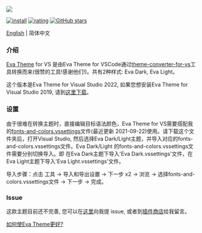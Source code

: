 <p style="display:flex;flex-flow:row nowrap;width:100%;"><img src="https://raw.githubusercontent.com/fisheva/Eva-Theme/master/Visual%20Studio/screenshots/Eva%20Theme.png" referrerpolicy="no-referrer" style="max-width:100%;"></p>

[![install](https://img.shields.io/vscode-marketplace/i/fisheva.Eva-Theme-vs.svg?style=flat-flat)](https://marketplace.visualstudio.com/items?itemName=fisheva.Eva-Theme-vs) [![rating](https://img.shields.io/visual-studio-marketplace/r/fisheva.Eva-Theme-vs.svg?style=flat)](https://marketplace.visualstudio.com/items/fisheva.Eva-Theme-vs) [![GitHub stars](https://img.shields.io/github/stars/fisheva/Eva-Theme.svg?style=social&label=Star&maxAge=2592000)](https://github.com/fisheva/Eva-Theme)

<a title="Go to the English README." href="https://github.com/fisheva/Eva-Theme/blob/master/Visual%20Studio/README.md" target="_blank">English</a> | 简体中文

### 介绍

<a title="从Github跳转到Eva Theme的插件商店页面。" href="https://marketplace.visualstudio.com/items?itemName=fisheva.Eva-Theme" target="_blank">Eva Theme</a> for VS 是由Eva Theme for VSCode通过<a title="去到theme-converter-for-vs项目页面。" href="https://github.com/microsoft/theme-converter-for-vs" target="_blank">theme-converter-for-vs</a>工具转换而来(很赞的工具!感谢他们!)。共有2种样式: Eva Dark, Eva Light。

这个版本是Eva Theme for Visual Studio 2022, 如果您想安装Eva Theme for Visual Studio 2019, 请到<a href="https://raw.githubusercontent.com/fisheva/Eva-Theme/master/Visual%20Studio/VISX%20Project/2019/bin/Release/2019.vsix" target="_blank">这里下载</a>。

### 设置

由于很难在转换主题时，直接编辑目标语法颜色，Eva Theme for VS需要搭配我的<a href="https://github.com/fisheva/Eva-Theme/tree/master/Visual%20Studio/Fonts%20and%20Colors" target="_blank">fonts-and-colors.vssettings</a>文件(最近更新 2021-09-22)使用。请下载这个文件夹后，打开Visual Studio, 然后选择Eva Dark/Light主题，并导入对应的fonts-and-colors.vssettings文件。Eva Dark/Light 的fonts-and-colors.vssettings文件需要分别切换导入。即 在Eva Dark主题下导入'Eva Dark.vssettings'文件，在Eva Light主题下导入'Eva Light.vssettings'文件。

导入步骤：点击 工具 → 导入和导出设置 → 下一步 x2 → 浏览 → 选择fonts-and-colors.vssettings文件 → 下一步 → 完成。

### Issue

这款主题目前还不完善, 您可以在<a href="https://github.com/fisheva/Eva-Theme/issues" target="_blank">这里</a>向我提 issue, 或者到<a href="https://marketplace.visualstudio.com/items?itemName=fisheva.Eva-Theme-vs&ssr=false#review-details" target="_blank">插件商店</a>给我留言。

<a href="https://github.com/fisheva/Eva-Theme/blob/master/Visual%20Studio/documents/How%20to%20make%20Eva%20Theme%20for%20VS%20better_CN.md" target="_blank">如何使Eva Theme更好?</a>

<!-- ### 赞助

- 在Patreon或Open Collective上每月赞助
- 通过微信、支付宝或PayPal打赏(一次性) -->